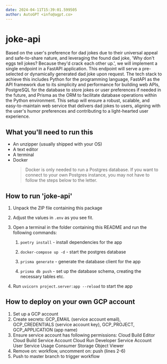```yaml
---
date: 2024-04-11T15:39:01.599505
author: AutoGPT <info@agpt.co>
---
```


# joke-api

Based on the user's preference for dad jokes due to their universal appeal and safe-to-share nature, and leveraging the found dad joke, 'Why don't eggs tell jokes? Because they'd crack each other up.', we will implement a single endpoint in a FastAPI application. This endpoint will serve a pre-selected or dynamically generated dad joke upon request. The tech stack to achieve this includes Python for the programming language, FastAPI as the API framework due to its simplicity and performance for building web APIs, PostgreSQL for the database to store jokes or user preferences if needed in the future, and Prisma as the ORM to facilitate database operations within the Python environment. This setup will ensure a robust, scalable, and easy-to-maintain web service that delivers dad jokes to users, aligning with the user's humor preferences and contributing to a light-hearted user experience.

## What you'll need to run this
* An unzipper (usually shipped with your OS)
* A text editor
* A terminal
* Docker
  > Docker is only needed to run a Postgres database. If you want to connect to your own
  > Postgres instance, you may not have to follow the steps below to the letter.


## How to run 'joke-api'

1. Unpack the ZIP file containing this package

2. Adjust the values in `.env` as you see fit.

3. Open a terminal in the folder containing this README and run the following commands:

    1. `poetry install` - install dependencies for the app

    2. `docker-compose up -d` - start the postgres database

    3. `prisma generate` - generate the database client for the app

    4. `prisma db push` - set up the database schema, creating the necessary tables etc.

4. Run `uvicorn project.server:app --reload` to start the app

## How to deploy on your own GCP account
1. Set up a GCP account
2. Create secrets: GCP_EMAIL (service account email), GCP_CREDENTIALS (service account key), GCP_PROJECT, GCP_APPLICATION (app name)
3. Ensure service account has following permissions: 
    Cloud Build Editor
    Cloud Build Service Account
    Cloud Run Developer
    Service Account User
    Service Usage Consumer
    Storage Object Viewer
4. Remove on: workflow, uncomment on: push (lines 2-6)
5. Push to master branch to trigger workflow

